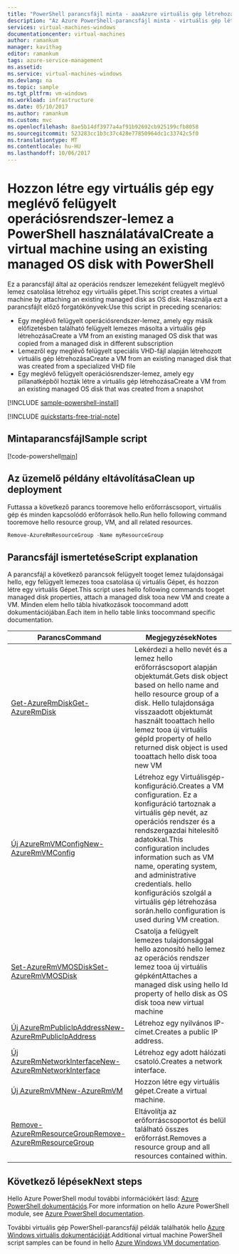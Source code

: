 ```yaml
---
title: "PowerShell parancsfájl minta - aaaAzure virtuális gép létrehozása az operációs rendszer lemezeként felügyelt lemezes csatolásával |} Microsoft Docs"
description: "Az Azure PowerShell-parancsfájl minta - virtuális gép létrehozása az operációs rendszer lemezeként felügyelt lemezes csatolásával"
services: virtual-machines-windows
documentationcenter: virtual-machines
author: ramankum
manager: kavithag
editor: ramankum
tags: azure-service-management
ms.assetid: 
ms.service: virtual-machines-windows
ms.devlang: na
ms.topic: sample
ms.tgt_pltfrm: vm-windows
ms.workload: infrastructure
ms.date: 05/10/2017
ms.author: ramankum
ms.custom: mvc
ms.openlocfilehash: 8ae5b14df3977a4af91b92692cb925199cfb8058
ms.sourcegitcommit: 523283cc1b3c37c428e77850964dc1c33742c5f0
ms.translationtype: MT
ms.contentlocale: hu-HU
ms.lasthandoff: 10/06/2017
---
```

# <a name="create-a-virtual-machine-using-an-existing-managed-os-disk-with-powershell"></a><span data-ttu-id="f5d4d-103">Hozzon létre egy virtuális gép egy meglévő felügyelt operációsrendszer-lemez a PowerShell használatával</span><span class="sxs-lookup"><span data-stu-id="f5d4d-103">Create a virtual machine using an existing managed OS disk with PowerShell</span></span>

<span data-ttu-id="f5d4d-104">Ez a parancsfájl által az operációs rendszer lemezeként felügyelt meglévő lemez csatolása létrehoz egy virtuális gépet.</span><span class="sxs-lookup"><span data-stu-id="f5d4d-104">This script creates a virtual machine by attaching an existing managed disk as OS disk.</span></span> <span data-ttu-id="f5d4d-105">Használja ezt a parancsfájlt előző forgatókönyvek:</span><span class="sxs-lookup"><span data-stu-id="f5d4d-105">Use this script in preceding scenarios:</span></span>
* <span data-ttu-id="f5d4d-106">Egy meglévő felügyelt operációsrendszer-lemez, amely egy másik előfizetésben található felügyelt lemezes másolta a virtuális gép létrehozása</span><span class="sxs-lookup"><span data-stu-id="f5d4d-106">Create a VM from an existing managed OS disk that was copied from a managed disk in different subscription</span></span>
* <span data-ttu-id="f5d4d-107">Lemezről egy meglévő felügyelt speciális VHD-fájl alapján létrehozott virtuális gép létrehozása</span><span class="sxs-lookup"><span data-stu-id="f5d4d-107">Create a VM from an existing managed disk that was created from a specialized VHD file</span></span> 
* <span data-ttu-id="f5d4d-108">Egy meglévő felügyelt operációsrendszer-lemez, amely egy pillanatképből hozták létre a virtuális gép létrehozása</span><span class="sxs-lookup"><span data-stu-id="f5d4d-108">Create a VM from an existing managed OS disk that was created from a snapshot</span></span> 

[!INCLUDE [sample-powershell-install](../../../includes/sample-powershell-install-no-ssh.md)]

[!INCLUDE [quickstarts-free-trial-note](../../../includes/quickstarts-free-trial-note.md)]

## <a name="sample-script"></a><span data-ttu-id="f5d4d-109">Mintaparancsfájl</span><span class="sxs-lookup"><span data-stu-id="f5d4d-109">Sample script</span></span>

[!code-powershell[main](../../../powershell_scripts/virtual-machine/create-vm-from-snapshot/create-vm-from-snapshot.ps1 "Create VM from snapshot")]

## <a name="clean-up-deployment"></a><span data-ttu-id="f5d4d-110">Az üzemelő példány eltávolítása</span><span class="sxs-lookup"><span data-stu-id="f5d4d-110">Clean up deployment</span></span> 

<span data-ttu-id="f5d4d-111">Futtassa a következő parancs tooremove hello erőforráscsoport, virtuális gép és minden kapcsolódó erőforrások hello.</span><span class="sxs-lookup"><span data-stu-id="f5d4d-111">Run hello following command tooremove hello resource group, VM, and all related resources.</span></span>

```powershell
Remove-AzureRmResourceGroup -Name myResourceGroup
```

## <a name="script-explanation"></a><span data-ttu-id="f5d4d-112">Parancsfájl ismertetése</span><span class="sxs-lookup"><span data-stu-id="f5d4d-112">Script explanation</span></span>

<span data-ttu-id="f5d4d-113">A parancsfájl a következő parancsok felügyelt tooget lemez tulajdonságai hello, egy felügyelt lemezes tooa csatolása új virtuális Gépet, és hozzon létre egy virtuális Gépet.</span><span class="sxs-lookup"><span data-stu-id="f5d4d-113">This script uses hello following commands tooget managed disk properties, attach a managed disk tooa new VM and create a VM.</span></span> <span data-ttu-id="f5d4d-114">Minden elem hello tábla hivatkozások toocommand adott dokumentációjában.</span><span class="sxs-lookup"><span data-stu-id="f5d4d-114">Each item in hello table links toocommand specific documentation.</span></span>

| <span data-ttu-id="f5d4d-115">Parancs</span><span class="sxs-lookup"><span data-stu-id="f5d4d-115">Command</span></span> | <span data-ttu-id="f5d4d-116">Megjegyzések</span><span class="sxs-lookup"><span data-stu-id="f5d4d-116">Notes</span></span> |
|---|---|
| [<span data-ttu-id="f5d4d-117">Get-AzureRmDisk</span><span class="sxs-lookup"><span data-stu-id="f5d4d-117">Get-AzureRmDisk</span></span>](/powershell/module/azurerm.compute/Get-AzureRmDisk) | <span data-ttu-id="f5d4d-118">Lekérdezi a hello nevét és a lemez hello erőforráscsoport alapján objektumát.</span><span class="sxs-lookup"><span data-stu-id="f5d4d-118">Gets disk object based on hello name and hello resource group of a disk.</span></span> <span data-ttu-id="f5d4d-119">Hello tulajdonsága visszaadott objektumát használt tooattach hello lemez tooa új virtuális gép</span><span class="sxs-lookup"><span data-stu-id="f5d4d-119">Id property of hello returned disk object is used tooattach hello disk tooa new VM</span></span> |
| [<span data-ttu-id="f5d4d-120">Új AzureRmVMConfig</span><span class="sxs-lookup"><span data-stu-id="f5d4d-120">New-AzureRmVMConfig</span></span>](/powershell/module/azurerm.compute/new-azurermvmconfig) | <span data-ttu-id="f5d4d-121">Létrehoz egy Virtuálisgép-konfiguráció.</span><span class="sxs-lookup"><span data-stu-id="f5d4d-121">Creates a VM configuration.</span></span> <span data-ttu-id="f5d4d-122">Ez a konfiguráció tartoznak a virtuális gép nevét, az operációs rendszer és a rendszergazdai hitelesítő adatokkal.</span><span class="sxs-lookup"><span data-stu-id="f5d4d-122">This configuration includes information such as VM name, operating system, and administrative credentials.</span></span> <span data-ttu-id="f5d4d-123">hello konfigurációs szolgál a virtuális gép létrehozása során.</span><span class="sxs-lookup"><span data-stu-id="f5d4d-123">hello configuration is used during VM creation.</span></span> |
| [<span data-ttu-id="f5d4d-124">Set-AzureRmVMOSDisk</span><span class="sxs-lookup"><span data-stu-id="f5d4d-124">Set-AzureRmVMOSDisk</span></span>](/powershell/module/azurerm.compute/set-azurermvmosdisk) | <span data-ttu-id="f5d4d-125">Csatolja a felügyelt lemezes tulajdonsággal hello azonosító hello lemez az operációs rendszer lemez tooa új virtuális gépként</span><span class="sxs-lookup"><span data-stu-id="f5d4d-125">Attaches a managed disk using hello Id property of hello disk as OS disk tooa new virtual machine</span></span> |
| [<span data-ttu-id="f5d4d-126">Új AzureRmPublicIpAddress</span><span class="sxs-lookup"><span data-stu-id="f5d4d-126">New-AzureRmPublicIpAddress</span></span>](/powershell/module/azurerm.network/new-azurermpublicipaddress) | <span data-ttu-id="f5d4d-127">Létrehoz egy nyilvános IP-címet.</span><span class="sxs-lookup"><span data-stu-id="f5d4d-127">Creates a public IP address.</span></span> |
| [<span data-ttu-id="f5d4d-128">Új AzureRmNetworkInterface</span><span class="sxs-lookup"><span data-stu-id="f5d4d-128">New-AzureRmNetworkInterface</span></span>](/powershell/module/azurerm.network/new-azurermnetworkinterface) | <span data-ttu-id="f5d4d-129">Létrehoz egy adott hálózati csatoló.</span><span class="sxs-lookup"><span data-stu-id="f5d4d-129">Creates a network interface.</span></span> |
| [<span data-ttu-id="f5d4d-130">Új AzureRmVM</span><span class="sxs-lookup"><span data-stu-id="f5d4d-130">New-AzureRmVM</span></span>](/powershell/module/azurerm.compute/new-azurermvm) | <span data-ttu-id="f5d4d-131">Hozzon létre egy virtuális gépet.</span><span class="sxs-lookup"><span data-stu-id="f5d4d-131">Create a virtual machine.</span></span> |
|[<span data-ttu-id="f5d4d-132">Remove-AzureRmResourceGroup</span><span class="sxs-lookup"><span data-stu-id="f5d4d-132">Remove-AzureRmResourceGroup</span></span>](/powershell/module/azurerm.resources/remove-azurermresourcegroup) | <span data-ttu-id="f5d4d-133">Eltávolítja az erőforráscsoportot és belül található összes erőforrást.</span><span class="sxs-lookup"><span data-stu-id="f5d4d-133">Removes a resource group and all resources contained within.</span></span> |

## <a name="next-steps"></a><span data-ttu-id="f5d4d-134">Következő lépések</span><span class="sxs-lookup"><span data-stu-id="f5d4d-134">Next steps</span></span>

<span data-ttu-id="f5d4d-135">Hello Azure PowerShell modul további információkért lásd: [Azure PowerShell dokumentációs](/powershell/azure/overview).</span><span class="sxs-lookup"><span data-stu-id="f5d4d-135">For more information on hello Azure PowerShell module, see [Azure PowerShell documentation](/powershell/azure/overview).</span></span>

<span data-ttu-id="f5d4d-136">További virtuális gép PowerShell-parancsfájl példák találhatók hello [Azure Windows virtuális dokumentációját](../windows/powershell-samples.md?toc=%2fazure%2fvirtual-machines%2fwindows%2ftoc.json).</span><span class="sxs-lookup"><span data-stu-id="f5d4d-136">Additional virtual machine PowerShell script samples can be found in hello [Azure Windows VM documentation](../windows/powershell-samples.md?toc=%2fazure%2fvirtual-machines%2fwindows%2ftoc.json).</span></span>
